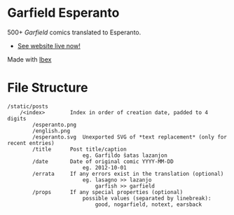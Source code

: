 # Garfield Esperanto

500+ *Garfield* comics translated to Esperanto.

-   [See website live now!](https://darccyy.github.io/garfeo)

Made with [Ibex](https://github.com/darccyy/ibex)

# File Structure

```
/static/posts
    /<index>        Index in order of creation date, padded to 4 digits
        /esperanto.png
        /english.png
        /esperanto.svg  Unexported SVG of *text replacement* (only for recent entries)
        /title      Post title/caption
                        eg. Garfildo ŝatas lazanjon
        /date       Date of original comic YYYY-MM-DD
                        eg. 2012-10-01
        /errata     If any errors exist in the translation (optional)
                        eg. lasagno >> lazanjo
                            garfish >> garfield
        /props      If any special properties (optional)
                        possible values (separated by linebreak):
                            good, nogarfield, notext, earsback
```

